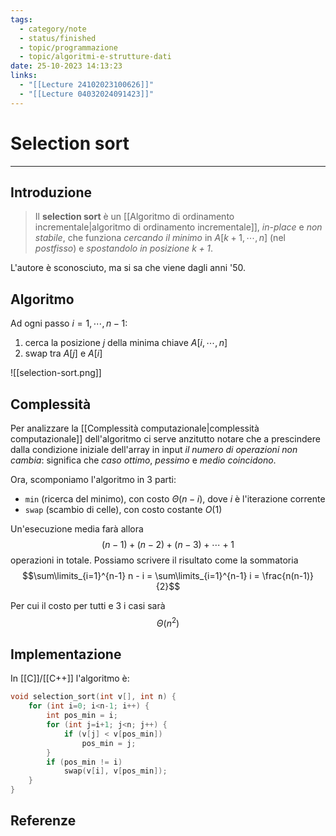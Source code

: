 ```yaml
---
tags:
  - category/note
  - status/finished
  - topic/programmazione
  - topic/algoritmi-e-strutture-dati
date: 25-10-2023 14:13:23
links:
  - "[[Lecture 24102023100626]]"
  - "[[Lecture 04032024091423]]"
---
```

# Selection sort
---
## Introduzione
> Il **selection sort** è un [[Algoritmo di ordinamento incrementale|algoritmo di ordinamento incrementale]], _in-place_ e _non stabile_, che funziona _cercando il minimo_ in $A[k+1, \cdots, n]$ (nel _postfisso_) e _spostandolo in posizione $k+1$_.

L'autore è sconosciuto, ma si sa che viene dagli anni '50.

## Algoritmo
Ad ogni passo $i = 1, \cdots, n-1$:
1. cerca la posizione $j$ della minima chiave $A[i, \cdots, n]$
2. swap tra $A[j]$ e $A[i]$

![[selection-sort.png]]

## Complessità
Per analizzare la [[Complessità computazionale|complessità computazionale]] dell'algoritmo ci serve anzitutto notare che a prescindere dalla condizione iniziale dell'array in input _il numero di operazioni non cambia_: significa che _caso ottimo_, _pessimo_ e _medio coincidono_.

Ora, scomponiamo l'algoritmo in 3 parti:
- `min` (ricerca del minimo), con costo $\Theta(n-i)$, dove $i$ è l'iterazione corrente
- `swap` (scambio di celle), con costo costante $O(1)$

Un'esecuzione media farà allora
$$(n-1) + (n-2) + (n-3) + \cdots + 1$$
operazioni in totale. Possiamo scrivere il risultato come la sommatoria
$$\sum\limits_{i=1}^{n-1} n - i = \sum\limits_{i=1}^{n-1} i = \frac{n(n-1)}{2}$$

Per cui il costo per tutti e 3 i casi sarà
$$\Theta(n^{2})$$

## Implementazione
In [[C]]/[[C++]] l'algoritmo è:
```cpp
void selection_sort(int v[], int n) {
	for (int i=0; i<n-1; i++) {
		int pos_min = i;
		for (int j=i+1; j<n; j++) {
			if (v[j] < v[pos_min])
				pos_min = j;
		}
		if (pos_min != i)
			swap(v[i], v[pos_min]);
	}
}
```

## Referenze